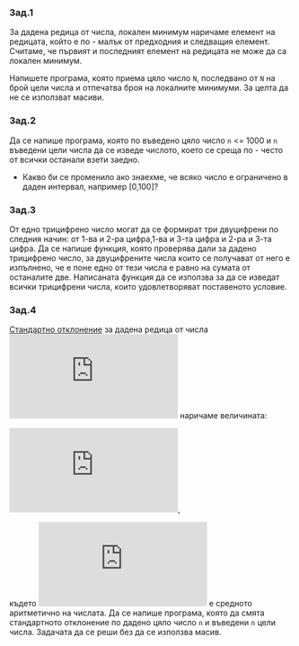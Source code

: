 ### Зад.1
За дадена редица от числа, локален минимум наричаме елемент на редицата, който е по - малък от предходния и следващия елемент. Считаме, че първият и последният елемент на редицата не може да са локален минимум. 

Напишете програма, която приема цяло число `N`, последвано от `N` на брой цели числа и отпечатва броя на локалните минимуми. За целта да не се използват масиви.

### Зад.2
Да се напише програма, която по въведено цяло число `n` <= 1000 и `n` въведени цели числа да се изведе числото, което се среща по - често от всички останали взети заедно.
* Какво би се променило ако знаехме, че всяко число е ограничено в даден интервал, например [0,100]?

### Зад.3
От едно трицифрено число могат да се формират три двуцифрени по следния начин: от 1-ва и 2-ра цифра,1-ва и 3-та цифра и 2-ра и 3-та цифра. Да се напише функция, която проверява дали за дадено трицифрено число, за двуцифрените числа които се получават от него е изпълнено, че е поне едно от тези числа е равно на сумата от останалите две. Написаната функция да се използва за да се изведат всички трицифрени числа, които удовлетворяват поставеното условие.

### Зад.4
[Стандартно отклонение](https://en.wikipedia.org/wiki/Standard_deviation) за дадена редица от числа ![equation](https://latex.codecogs.com/gif.latex?x_%7B1%7D%2Cx_%7B2%7D%2C...%2Cx_%7Bn%7D) наричаме величината:

 ![equation](https://latex.codecogs.com/gif.latex?%5Csigma%3D%5Csqrt%7B%5Cfrac%7B%28x_%7B1%7D%20-%20s%29%5E2%20&plus;%20%28x_%7B2%7D%20-%20s%29%5E2%20&plus;%20...%20&plus;%20%28x_%7Bn%7D%20-%20s%29%5E2%7D%7Bn-1%7D%7D),
 
  където ![equation](https://latex.codecogs.com/gif.latex?s%20%3D%20%5Cfrac%7Bx_%7B1%7D&plus;x_%7B2%7D&plus;...&plus;x_%7Bn%7D%7D%7Bn%7D) e средното аритметично на числата. Да се напише програма, която да смята стандартното отклонение по дадено цяло число `n` и въведени `n` цели числа. Задачата да се реши без да се използва масив.
